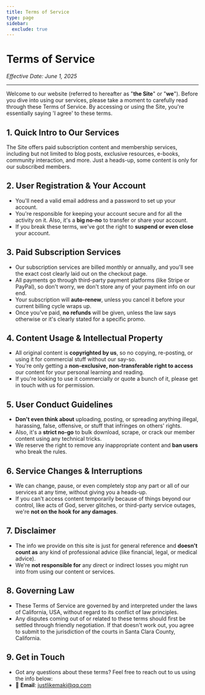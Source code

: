 ```yaml
---
title: Terms of Service
type: page
sidebar:
  exclude: true
---
```

# Terms of Service

*Effective Date: June 1, 2025*

---

Welcome to our website (referred to hereafter as "**the Site**" or "**we**"). Before you dive into using our services, please take a moment to carefully read through these Terms of Service. By accessing or using the Site, you're essentially saying 'I agree' to these terms.

## 1. Quick Intro to Our Services
The Site offers paid subscription content and membership services, including but not limited to blog posts, exclusive resources, e-books, community interaction, and more. Just a heads-up, some content is only for our subscribed members.

## 2. User Registration & Your Account
- You'll need a valid email address and a password to set up your account.
- You're responsible for keeping your account secure and for all the activity on it. Also, it's a **big no-no** to transfer or share your account.
- If you break these terms, we've got the right to **suspend or even close** your account.

## 3. Paid Subscription Services
- Our subscription services are billed monthly or annually, and you'll see the exact cost clearly laid out on the checkout page.
- All payments go through third-party payment platforms (like Stripe or PayPal), so don't worry, we don't store any of your payment info on our end.
- Your subscription will **auto-renew**, unless you cancel it before your current billing cycle wraps up.
- Once you've paid, **no refunds** will be given, unless the law says otherwise or it's clearly stated for a specific promo.

## 4. Content Usage & Intellectual Property
- All original content is **copyrighted by us**, so no copying, re-posting, or using it for commercial stuff without our say-so.
- You're only getting a **non-exclusive, non-transferable right to access** our content for your personal learning and reading.
- If you're looking to use it commercially or quote a bunch of it, please get in touch with us for permission.

## 5. User Conduct Guidelines
- **Don't even think about** uploading, posting, or spreading anything illegal, harassing, false, offensive, or stuff that infringes on others' rights.
- Also, it's a **strict no-go** to bulk download, scrape, or crack our member content using any technical tricks.
- We reserve the right to remove any inappropriate content and **ban users** who break the rules.

## 6. Service Changes & Interruptions
- We can change, pause, or even completely stop any part or all of our services at any time, without giving you a heads-up.
- If you can't access content temporarily because of things beyond our control, like acts of God, server glitches, or third-party service outages, we're **not on the hook for any damages**.

## 7. Disclaimer
- The info we provide on this site is just for general reference and **doesn't count as** any kind of professional advice (like financial, legal, or medical advice).
- We're **not responsible for** any direct or indirect losses you might run into from using our content or services.

## 8. Governing Law
- These Terms of Service are governed by and interpreted under the laws of California, USA, without regard to its conflict of law principles.
- Any disputes coming out of or related to these terms should first be settled through friendly negotiation. If that doesn't work out, you agree to submit to the jurisdiction of the courts in Santa Clara County, California.

## 9. Get in Touch
- Got any questions about these terms? Feel free to reach out to us using the info below:
- 📧 **Email**: [justlikemaki@qq.com](mailto:justlikemaki@qq.com)